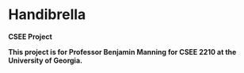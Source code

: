 # Handibrella
**CSEE Project**

**This project is for Professor Benjamin Manning for CSEE 2210 at the University of Georgia.**

